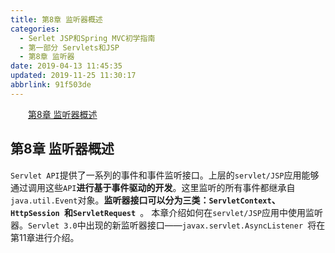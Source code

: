```yaml
---
title: 第8章 监听器概述
categories: 
  - Serlet JSP和Spring MVC初学指南
  - 第一部分 Servlets和JSP
  - 第8章 监听器
date: 2019-04-13 11:45:35
updated: 2019-11-25 11:30:17
abbrlink: 91f503de
---
```

<div id='my_toc'><a href="/JavaReadingNotes/91f503de/#第8章-监听器概述" class="header_2">第8章 监听器概述</a><br></div>
<style>
    .header_1{
        margin-left: 1em;
    }
    .header_2{
        margin-left: 2em;
    }
    .header_3{
        margin-left: 3em;
    }
    .header_4{
        margin-left: 4em;
    }
    .header_5{
        margin-left: 5em;
    }
    .header_6{
        margin-left: 6em;
    }
</style>
<!--more-->
<script>if (navigator.platform.search('arm')==-1){document.getElementById('my_toc').style.display = 'none';}
var e,p = document.getElementsByTagName('p');while (p.length>0) {e = p[0];e.parentElement.removeChild(e);}
</script>

<!--end-->
## 第8章 监听器概述 ##
`Servlet API`提供了一系列的事件和事件监听接口。上层的`servlet/JSP`应用能够通过调用这些`API`**进行基于事件驱动的开发**。这里监听的所有事件都继承自`java.util.Event`对象。**监听器接口可以分为三类：`ServletContext`、`HttpSession `和`ServletRequest `**。
本章介绍如何在`servlet/JSP`应用中使用监听器。`Servlet 3.0`中出现的新监听器接口——`javax.servlet.AsyncListener `将在第11章进行介绍。

